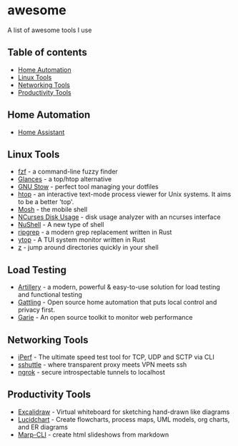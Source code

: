 # awesome
A list of awesome tools I use

## Table of contents

  - [Home Automation](#home-automation)
  - [Linux Tools](#linux-tools)
  - [Networking Tools](#networking-tools)
  - [Productivity Tools](#productivity-tools)
 
## Home Automation
- [Home Assistant](https://www.home-assistant.io/)

## Linux Tools
- [fzf](https://github.com/junegunn/fzf) - a command-line fuzzy finder
- [Glances](https://github.com/nicolargo/glances) - a top/htop alternative
- [GNU Stow](https://www.gnu.org/software/stow/) - perfect tool managing your dotfiles
- [htop](https://github.com/hishamhm/htop) - an interactive text-mode process viewer for Unix systems. It aims to be a better 'top'.
- [Mosh](https://mosh.org/) - the mobile shell
- [NCurses Disk Usage](https://dev.yorhel.nl/ncdu) - disk usage analyzer with an ncurses interface
- [NuShell](https://github.com/nushell/nushell) - A new type of shell
- [ripgrep](https://github.com/BurntSushi/ripgrep) - a modern grep replacement written in Rust
- [ytop](https://github.com/cjbassi/ytop) - A TUI system monitor written in Rust
- [z](https://github.com/rupa/z) - jump around directories quickly in your shell

## Load Testing
- [Artillery](https://artillery.io/) - a modern, powerful & easy-to-use solution for load testing and functional testing
- [Gattling](https://gatling.io/) - Open source home automation that puts local control and privacy first.
- [Garie](https://garie.netlify.app/) - An open source toolkit to monitor web performance

## Networking Tools
- [iPerf](https://iperf.fr/iperf-download.php) - The ultimate speed test tool for TCP, UDP and SCTP via CLI
- [sshuttle](https://github.com/apenwarr/sshuttle) - where transparent proxy meets VPN meets ssh
- [ngrok](https://ngrok.com/) - secure introspectable tunnels to localhost

## Productivity Tools
- [Excalidraw](https://excalidraw.com/) - Virtual whiteboard for sketching hand-drawn like diagrams 
- [Lucidchart](https://www.lucidchart.com/) - Create flowcharts, process maps, UML models, org charts, and ER diagrams
- [Marp-CLI](https://github.com/marp-team/marp-cli) - create html slideshows from markdown
